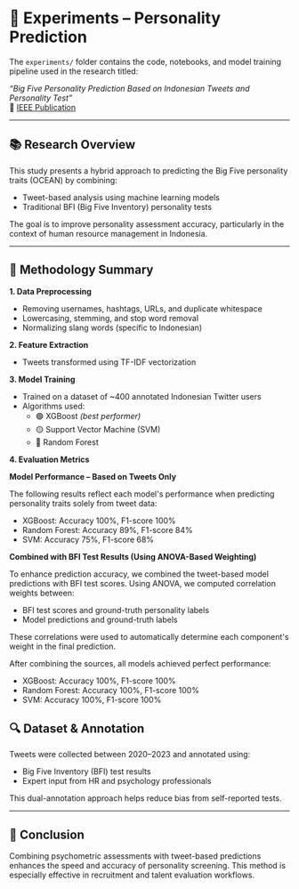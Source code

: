 # 🧪 Experiments – Personality Prediction

The `experiments/` folder contains the code, notebooks, and model training pipeline used in the research titled:

_“Big Five Personality Prediction Based on Indonesian Tweets and Personality Test”_  
📄 [IEEE Publication](https://ieeexplore.ieee.org/abstract/document/10346812)

---

## 📚 Research Overview

This study presents a hybrid approach to predicting the Big Five personality traits (OCEAN) by combining:

- Tweet-based analysis using machine learning models
- Traditional BFI (Big Five Inventory) personality tests

The goal is to improve personality assessment accuracy, particularly in the context of human resource management in Indonesia.

---

## 🧪 Methodology Summary

**1. Data Preprocessing**

- Removing usernames, hashtags, URLs, and duplicate whitespace
- Lowercasing, stemming, and stop word removal
- Normalizing slang words (specific to Indonesian)

**2. Feature Extraction**

- Tweets transformed using TF-IDF vectorization

**3. Model Training**

- Trained on a dataset of ~400 annotated Indonesian Twitter users
- Algorithms used:
  - 🟢 XGBoost _(best performer)_
  - 🟡 Support Vector Machine (SVM)
  - 🔴 Random Forest

**4. Evaluation Metrics**

**Model Performance – Based on Tweets Only**

The following results reflect each model's performance when predicting personality traits solely from tweet data:

- XGBoost: Accuracy 100%, F1-score 100%
- Random Forest: Accuracy 89%, F1-score 84%
- SVM: Accuracy 75%, F1-score 68%

**Combined with BFI Test Results (Using ANOVA-Based Weighting)**

To enhance prediction accuracy, we combined the tweet-based model predictions with BFI test scores. Using ANOVA, we computed correlation weights between:

- BFI test scores and ground-truth personality labels
- Model predictions and ground-truth labels

These correlations were used to automatically determine each component's weight in the final prediction.

After combining the sources, all models achieved perfect performance:

- XGBoost: Accuracy 100%, F1-score 100%
- Random Forest: Accuracy 100%, F1-score 100%
- SVM: Accuracy 100%, F1-score 100%

## 🔍 Dataset & Annotation

Tweets were collected between 2020–2023 and annotated using:

- Big Five Inventory (BFI) test results
- Expert input from HR and psychology professionals

This dual-annotation approach helps reduce bias from self-reported tests.

---

## 🔮 Conclusion

Combining psychometric assessments with tweet-based predictions enhances the speed and accuracy of personality screening. This method is especially effective in recruitment and talent evaluation workflows.
